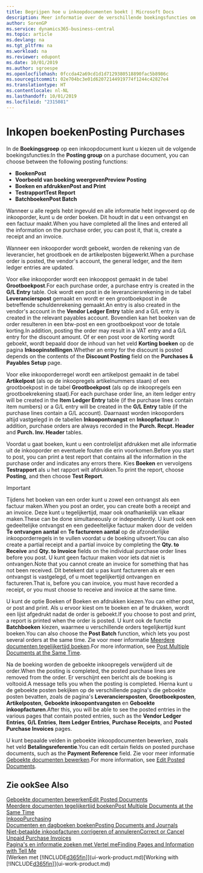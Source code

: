 ```yaml
---
title: Begrijpen hoe u inkoopdocumenten boekt | Microsoft Docs
description: Meer informatie over de verschillende boekingsfuncties om inkoopdocumenten te boeken en hoe u geboekte documenten kunt bijwerken.
author: SorenGP
ms.service: dynamics365-business-central
ms.topic: article
ms.devlang: na
ms.tgt_pltfrm: na
ms.workload: na
ms.reviewer: edupont
ms.date: 10/01/2019
ms.author: sgroespe
ms.openlocfilehash: 0fccda42a69cd1d1d7129380518890fac5b8986c
ms.sourcegitcommit: 02e704bc3e01d62072144919774f1244c42827e4
ms.translationtype: HT
ms.contentlocale: nl-NL
ms.lasthandoff: 10/01/2019
ms.locfileid: "2315081"
---
```

# <a name="posting-purchases"></a><span data-ttu-id="1c3c2-103">Inkopen boeken</span><span class="sxs-lookup"><span data-stu-id="1c3c2-103">Posting Purchases</span></span>
<span data-ttu-id="1c3c2-104">In de **Boekingsgroep** op een inkoopdocument kunt u kiezen uit de volgende boekingsfuncties:</span><span class="sxs-lookup"><span data-stu-id="1c3c2-104">In the **Posting group** on a purchase document, you can choose between the following posting functions:</span></span>

* <span data-ttu-id="1c3c2-105">**Boeken**</span><span class="sxs-lookup"><span data-stu-id="1c3c2-105">**Post**</span></span>
* <span data-ttu-id="1c3c2-106">**Voorbeeld van boeking weergeven**</span><span class="sxs-lookup"><span data-stu-id="1c3c2-106">**Preview Posting**</span></span>
* <span data-ttu-id="1c3c2-107">**Boeken en afdrukken**</span><span class="sxs-lookup"><span data-stu-id="1c3c2-107">**Post and Print**</span></span>
* <span data-ttu-id="1c3c2-108">**Testrapport**</span><span class="sxs-lookup"><span data-stu-id="1c3c2-108">**Test Report**</span></span>
* <span data-ttu-id="1c3c2-109">**Batchboeken**</span><span class="sxs-lookup"><span data-stu-id="1c3c2-109">**Post Batch**</span></span>

<span data-ttu-id="1c3c2-110">Wanneer u alle regels hebt ingevuld en alle informatie hebt ingevoerd op de inkooporder, kunt u de order boeken. Dit houdt in dat u een ontvangst en een factuur maakt.</span><span class="sxs-lookup"><span data-stu-id="1c3c2-110">When you have completed all the lines and entered all the information on the purchase order, you can post it, that is, create a receipt and an invoice.</span></span>

<span data-ttu-id="1c3c2-111">Wanneer een inkooporder wordt geboekt, worden de rekening van de leverancier, het grootboek en de artikelposten bijgewerkt.</span><span class="sxs-lookup"><span data-stu-id="1c3c2-111">When a purchase order is posted, the vendor's account, the general ledger, and the item ledger entries are updated.</span></span>

<span data-ttu-id="1c3c2-112">Voor elke inkooporder wordt een inkooppost gemaakt in de tabel **Grootboekpost**.</span><span class="sxs-lookup"><span data-stu-id="1c3c2-112">For each purchase order, a purchase entry is created in the **G/L Entry** table.</span></span> <span data-ttu-id="1c3c2-113">Ook wordt een post in de leveranciersrekening in de tabel **Leverancierspost** gemaakt en wordt er een grootboekpost in de betreffende schuldenrekening gemaakt.</span><span class="sxs-lookup"><span data-stu-id="1c3c2-113">An entry is also created in the vendor's account in the **Vendor Ledger Entry** table and a G/L entry is created in the relevant payables account.</span></span> <span data-ttu-id="1c3c2-114">Bovendien kan het boeken van de order resulteren in een btw-post en een grootboekpost voor de totale korting.</span><span class="sxs-lookup"><span data-stu-id="1c3c2-114">In addition, posting the order may result in a VAT entry and a G/L entry for the discount amount.</span></span> <span data-ttu-id="1c3c2-115">Of er een post voor de korting wordt geboekt, wordt bepaald door de inhoud van het veld **Korting boeken** op de pagina **Inkoopinstellingen**.</span><span class="sxs-lookup"><span data-stu-id="1c3c2-115">Whether an entry for the discount is posted depends on the contents of the **Discount Posting** field on the **Purchases & Payables Setup** page.</span></span>

<span data-ttu-id="1c3c2-116">Voor elke inkooporderregel wordt een artikelpost gemaakt in de tabel **Artikelpost** (als op de inkoopregels artikelnummers staan) of een grootboekpost in de tabel **Grootboekpost** (als op de inkoopregels een grootboekrekening staat).</span><span class="sxs-lookup"><span data-stu-id="1c3c2-116">For each purchase order line, an item ledger entry will be created in the **Item Ledger Entry** table (if the purchase lines contain item numbers) or a G/L entry will be created in the **G/L Entry** table (if the purchase lines contain a G/L account).</span></span> <span data-ttu-id="1c3c2-117">Daarnaast worden inkooporders altijd vastgelegd in de tabellen **Inkoopontvangst** en **Inkoopfactuur**.</span><span class="sxs-lookup"><span data-stu-id="1c3c2-117">In addition, purchase orders are always recorded in the **Purch. Recpt. Header** and **Purch. Inv. Header** tables.</span></span>

<span data-ttu-id="1c3c2-118">Voordat u gaat boeken, kunt u een controlelijst afdrukken met alle informatie uit de inkooporder en eventuele fouten die erin voorkomen.</span><span class="sxs-lookup"><span data-stu-id="1c3c2-118">Before you start to post, you can print a test report that contains all the information in the purchase order and indicates any errors there.</span></span> <span data-ttu-id="1c3c2-119">Kies **Boeken** en vervolgens **Testrapport** als u het rapport wilt afdrukken.</span><span class="sxs-lookup"><span data-stu-id="1c3c2-119">To print the report, choose **Posting**, and then choose **Test Report**.</span></span>

> [!IMPORTANT]  
>   <span data-ttu-id="1c3c2-120">Tijdens het boeken van een order kunt u zowel een ontvangst als een factuur maken.</span><span class="sxs-lookup"><span data-stu-id="1c3c2-120">When you post an order, you can create both a receipt and an invoice.</span></span> <span data-ttu-id="1c3c2-121">Deze kunt u tegelijkertijd, maar ook onafhankelijk van elkaar maken.</span><span class="sxs-lookup"><span data-stu-id="1c3c2-121">These can be done simultaneously or independently.</span></span> <span data-ttu-id="1c3c2-122">U kunt ook een gedeeltelijke ontvangst en een gedeeltelijke factuur maken door de velden **Te ontvangen aantal** en **Te factureren aantal** op de afzonderlijke inkooporderregels in te vullen voordat u de boeking uitvoert.</span><span class="sxs-lookup"><span data-stu-id="1c3c2-122">You can also create a partial receipt and a partial invoice by completing the **Qty. to Receive** and **Qty. to Invoice** fields on the individual purchase order lines before you post.</span></span> <span data-ttu-id="1c3c2-123">U kunt geen factuur maken voor iets dat niet is ontvangen.</span><span class="sxs-lookup"><span data-stu-id="1c3c2-123">Note that you cannot create an invoice for something that has not been received.</span></span> <span data-ttu-id="1c3c2-124">Dit betekent dat u pas kunt factureren als er een ontvangst is vastgelegd, of u moet tegelijkertijd ontvangen en factureren.</span><span class="sxs-lookup"><span data-stu-id="1c3c2-124">That is, before you can invoice, you must have recorded a receipt, or you must choose to receive and invoice at the same time.</span></span>

<span data-ttu-id="1c3c2-125">U kunt de optie Boeken of Boeken en afdrukken kiezen.</span><span class="sxs-lookup"><span data-stu-id="1c3c2-125">You can either post, or post and print.</span></span> <span data-ttu-id="1c3c2-126">Als u ervoor kiest om te boeken en af te drukken, wordt een lijst afgedrukt nadat de order is geboekt.</span><span class="sxs-lookup"><span data-stu-id="1c3c2-126">If you choose to post and print, a report is printed when the order is posted.</span></span> <span data-ttu-id="1c3c2-127">U kunt ook de functie **Batchboeken** kiezen, waarmee u verschillende orders tegelijkertijd kunt boeken.</span><span class="sxs-lookup"><span data-stu-id="1c3c2-127">You can also choose the **Post Batch** function, which lets you post several orders at the same time.</span></span> <span data-ttu-id="1c3c2-128">Zie voor meer informatie [Meerdere documenten tegelijkertijd boeken](ui-batch-posting.md).</span><span class="sxs-lookup"><span data-stu-id="1c3c2-128">For more information, see [Post Multiple Documents at the Same Time](ui-batch-posting.md).</span></span>

<span data-ttu-id="1c3c2-129">Na de boeking worden de geboekte inkoopregels verwijderd uit de order.</span><span class="sxs-lookup"><span data-stu-id="1c3c2-129">When the posting is completed, the posted purchase lines are removed from the order.</span></span> <span data-ttu-id="1c3c2-130">Er verschijnt een bericht als de boeking is voltooid.</span><span class="sxs-lookup"><span data-stu-id="1c3c2-130">A message tells you when the posting is completed.</span></span> <span data-ttu-id="1c3c2-131">Hierna kunt u de geboekte posten bekijken op de verschillende pagina's die geboekte posten bevatten, zoals de pagina's **Leveranciersposten**, **Grootboekposten**, **Artikelposten**, **Geboekte inkoopontvangsten** en **Geboekte inkoopfacturen**.</span><span class="sxs-lookup"><span data-stu-id="1c3c2-131">After this, you will be able to see the posted entries in the various pages that contain posted entries, such as the **Vendor Ledger Entries**, **G/L Entries**, **Item Ledger Entries**, **Purchase Receipts**, and **Posted Purchase Invoices** pages.</span></span>

<span data-ttu-id="1c3c2-132">U kunt bepaalde velden in geboekte inkoopdocumenten bewerken, zoals het veld **Betalingsreferentie**.</span><span class="sxs-lookup"><span data-stu-id="1c3c2-132">You can edit certain fields on posted purchase documents, such as the **Payment Reference** field.</span></span> <span data-ttu-id="1c3c2-133">Zie voor meer informatie [Geboekte documenten bewerken](across-edit-posted-document.md).</span><span class="sxs-lookup"><span data-stu-id="1c3c2-133">For more information, see [Edit Posted Documents](across-edit-posted-document.md).</span></span>

## <a name="see-also"></a><span data-ttu-id="1c3c2-134">Zie ook</span><span class="sxs-lookup"><span data-stu-id="1c3c2-134">See Also</span></span>
[<span data-ttu-id="1c3c2-135">Geboekte documenten bewerken</span><span class="sxs-lookup"><span data-stu-id="1c3c2-135">Edit Posted Documents</span></span>](across-edit-posted-document.md)  
[<span data-ttu-id="1c3c2-136">Meerdere documenten tegelijkertijd boeken</span><span class="sxs-lookup"><span data-stu-id="1c3c2-136">Post Multiple Documents at the Same Time</span></span>](ui-batch-posting.md)  
[<span data-ttu-id="1c3c2-137">Inkoop</span><span class="sxs-lookup"><span data-stu-id="1c3c2-137">Purchasing</span></span>](purchasing-manage-purchasing.md)  
[<span data-ttu-id="1c3c2-138">Documenten en dagboeken boeken</span><span class="sxs-lookup"><span data-stu-id="1c3c2-138">Posting Documents and Journals</span></span>](ui-post-documents-journals.md)  
[<span data-ttu-id="1c3c2-139">Niet-betaalde inkoopfacturen corrigeren of annuleren</span><span class="sxs-lookup"><span data-stu-id="1c3c2-139">Correct or Cancel Unpaid Purchase Invoices</span></span>](purchasing-how-correct-cancel-unpaid-purchase-invoices.md)  
[<span data-ttu-id="1c3c2-140">Pagina's en informatie zoeken met Vertel me</span><span class="sxs-lookup"><span data-stu-id="1c3c2-140">Finding Pages and Information with Tell Me</span></span>](ui-search.md)  
<span data-ttu-id="1c3c2-141">[Werken met [!INCLUDE[d365fin](includes/d365fin_md.md)]](ui-work-product.md)</span><span class="sxs-lookup"><span data-stu-id="1c3c2-141">[Working with [!INCLUDE[d365fin](includes/d365fin_md.md)]](ui-work-product.md)</span></span>
